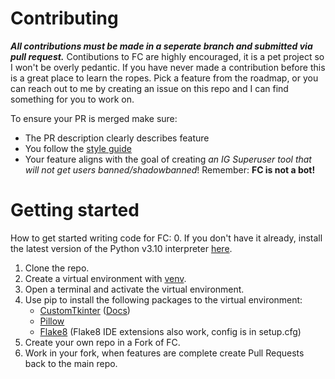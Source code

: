 # Contributing

***All contributions must be made in a seperate branch and submitted via pull request.*** Contibutions to FC are highly encouraged, it is a pet project so I won't be overly pedantic. If you have never made a contribution before this is a great place to learn the ropes. Pick a feature from the roadmap, or you can reach out to me by creating an issue on this repo and I can find something for you to work on.

To ensure your PR is merged make sure:
 - The PR description clearly describes feature
 - You follow the [style guide](https://github.com/FrackOverflow/FollowerCenobite/blob/main/Docs/Contributing/StyleGuide.md)
 - Your feature aligns with the goal of creating *an IG Superuser tool that will not get users banned/shadowbanned*! Remember: **FC is not a bot!**


 # Getting started

How to get started writing code for FC:
0. If you don't have it already, install the latest version of the Python v3.10 interpreter [here](https://www.python.org/downloads/).
1. Clone the repo.
2. Create a virtual environment with [venv](https://packaging.python.org/en/latest/guides/installing-using-pip-and-virtual-environments/).
3. Open a terminal and activate the virtual environment.
4. Use pip to install the following packages to the virtual environment:
    - [CustomTkinter](https://pypi.org/project/customtkinter/) ([Docs](https://customtkinter.tomschimansky.com/documentation/))
    - [Pillow](https://pypi.org/project/pillow/)
    - [Flake8](https://pypi.org/project/flake8/) (Flake8 IDE extensions also work, config is in setup.cfg)
5. Create your own repo in a Fork of FC.
6. Work in your fork, when features are complete create Pull Requests back to the main repo.
